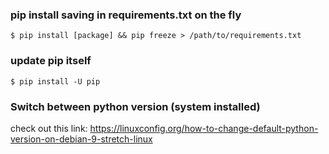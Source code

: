 ### pip install saving in requirements.txt on the fly
```console
$ pip install [package] && pip freeze > /path/to/requirements.txt
```

### update pip itself
```console
$ pip install -U pip
```

### Switch between python version (system installed)

check out this link: https://linuxconfig.org/how-to-change-default-python-version-on-debian-9-stretch-linux

